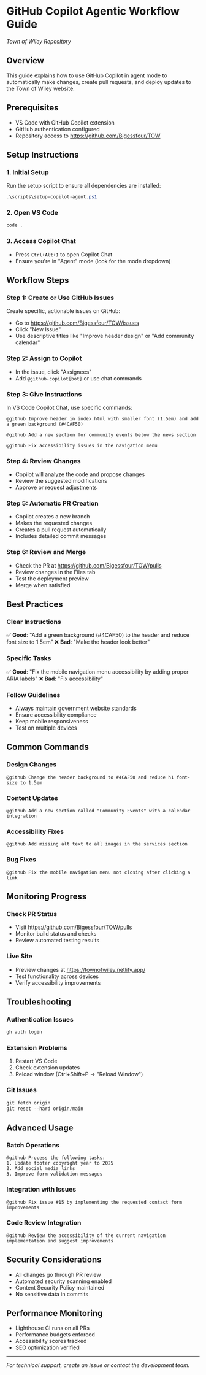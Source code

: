 # GitHub Copilot Agentic Workflow Guide
*Town of Wiley Repository*

## Overview
This guide explains how to use GitHub Copilot in agent mode to automatically make changes, create pull requests, and deploy updates to the Town of Wiley website.

## Prerequisites
- VS Code with GitHub Copilot extension
- GitHub authentication configured
- Repository access to https://github.com/Bigessfour/TOW

## Setup Instructions

### 1. Initial Setup
Run the setup script to ensure all dependencies are installed:
```powershell
.\scripts\setup-copilot-agent.ps1
```

### 2. Open VS Code
```powershell
code .
```

### 3. Access Copilot Chat
- Press `Ctrl+Alt+I` to open Copilot Chat
- Ensure you're in "Agent" mode (look for the mode dropdown)

## Workflow Steps

### Step 1: Create or Use GitHub Issues
Create specific, actionable issues on GitHub:
- Go to https://github.com/Bigessfour/TOW/issues
- Click "New Issue"
- Use descriptive titles like "Improve header design" or "Add community calendar"

### Step 2: Assign to Copilot
- In the issue, click "Assignees"
- Add `@github-copilot[bot]` or use chat commands

### Step 3: Give Instructions
In VS Code Copilot Chat, use specific commands:

```
@github Improve header in index.html with smaller font (1.5em) and add a green background (#4CAF50)
```

```
@github Add a new section for community events below the news section
```

```
@github Fix accessibility issues in the navigation menu
```

### Step 4: Review Changes
- Copilot will analyze the code and propose changes
- Review the suggested modifications
- Approve or request adjustments

### Step 5: Automatic PR Creation
- Copilot creates a new branch
- Makes the requested changes
- Creates a pull request automatically
- Includes detailed commit messages

### Step 6: Review and Merge
- Check the PR at https://github.com/Bigessfour/TOW/pulls
- Review changes in the Files tab
- Test the deployment preview
- Merge when satisfied

## Best Practices

### Clear Instructions
✅ **Good**: "Add a green background (#4CAF50) to the header and reduce font size to 1.5em"
❌ **Bad**: "Make the header look better"

### Specific Tasks
✅ **Good**: "Fix the mobile navigation menu accessibility by adding proper ARIA labels"
❌ **Bad**: "Fix accessibility"

### Follow Guidelines
- Always maintain government website standards
- Ensure accessibility compliance
- Keep mobile responsiveness
- Test on multiple devices

## Common Commands

### Design Changes
```
@github Change the header background to #4CAF50 and reduce h1 font-size to 1.5em
```

### Content Updates
```
@github Add a new section called "Community Events" with a calendar integration
```

### Accessibility Fixes
```
@github Add missing alt text to all images in the services section
```

### Bug Fixes
```
@github Fix the mobile navigation menu not closing after clicking a link
```

## Monitoring Progress

### Check PR Status
- Visit https://github.com/Bigessfour/TOW/pulls
- Monitor build status and checks
- Review automated testing results

### Live Site
- Preview changes at https://townofwiley.netlify.app/
- Test functionality across devices
- Verify accessibility improvements

## Troubleshooting

### Authentication Issues
```powershell
gh auth login
```

### Extension Problems
1. Restart VS Code
2. Check extension updates
3. Reload window (Ctrl+Shift+P → "Reload Window")

### Git Issues
```powershell
git fetch origin
git reset --hard origin/main
```

## Advanced Usage

### Batch Operations
```
@github Process the following tasks:
1. Update footer copyright year to 2025
2. Add social media links
3. Improve form validation messages
```

### Integration with Issues
```
@github Fix issue #15 by implementing the requested contact form improvements
```

### Code Review Integration
```
@github Review the accessibility of the current navigation implementation and suggest improvements
```

## Security Considerations
- All changes go through PR review
- Automated security scanning enabled
- Content Security Policy maintained
- No sensitive data in commits

## Performance Monitoring
- Lighthouse CI runs on all PRs
- Performance budgets enforced
- Accessibility scores tracked
- SEO optimization verified

---

*For technical support, create an issue or contact the development team.*
